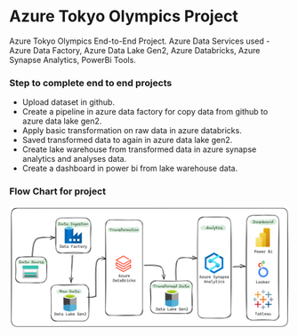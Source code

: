 # Azure Tokyo Olympics Project
Azure Tokyo Olympics End-to-End Project. Azure Data Services used - Azure Data Factory, Azure Data Lake Gen2, Azure Databricks, Azure Synapse Analytics, PowerBi Tools.

### Step to complete end to end projects

- Upload dataset in github.
- Create a pipeline in azure data factory for copy data from github to azure data lake gen2.
- Apply basic transformation on raw data in azure databricks.
- Saved transformed data to again in azure data lake gen2.
- Create lake warehouse from transformed data in azure synapse analytics and analyses data.
- Create a dashboard in power bi from lake warehouse data.


### Flow Chart for project
 
![Tokyo-Olympics-Fig](tokyo_olympics_pic.png)
